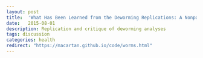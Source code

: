```yaml
---
layout: post
title:  'What Has Been Learned from the Deworming Replications: A Nonpartisan View'
date:   2015-08-01
description: Replication and critique of deworming analyses
tags: discussion
categories: health
redirect: "https://macartan.github.io/code/worms.html"
---
```


